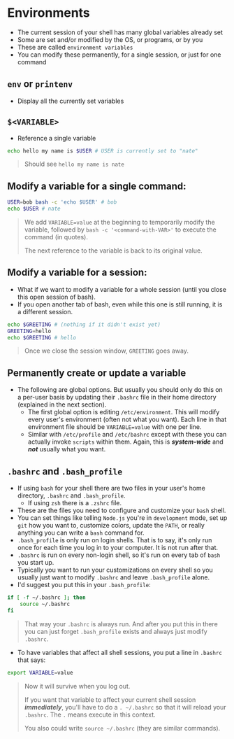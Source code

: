 # Environments

- The current session of your shell has many global variables already set
- Some are set and/or modified by the OS, or programs, or by you
- These are called `environment variables`
- You can modify these permanently, for a single session, or just for one command

## `env` or `printenv`

- Display all the currently set variables

## `$<VARIABLE>`

- Reference a single variable

```sh
echo hello my name is $USER # USER is currently set to "nate"
```

> Should see `hello my name is nate`

## Modify a variable for a single command:

```sh
USER=bob bash -c 'echo $USER' # bob
echo $USER # nate
```

> We add `VARIABLE=value` at the beginning to temporarily modify the variable, followed by `bash -c '<command-with-VAR>'` to execute the command (in quotes).
>
> The next reference to the variable is back to its original value.

## Modify a variable for a session:

- What if we want to modify a variable for a whole session (until you close this open session of bash).
- If you open another tab of bash, even while this one is still running, it is a different session.

```sh
echo $GREETING # (nothing if it didn't exist yet)
GREETING=hello
echo $GREETING # hello
```

> Once we close the session window, `GREETING` goes away.

## Permanently create or update a variable

- The following are global options. But usually you should only do this on a per-user basis by updating their `.bashrc` file in their home directory (explained in the next section).
  - The first global option is editing `/etc/environment`. This will modify every user's environment (often not what you want). Each line in that environment file should be `VARIABLE=value` with one per line.
  - Similar with `/etc/profile` and `/etc/bashrc` except with these you can actually invoke `scripts` within them. Again, this is **_system-wide_** and **_not_** usually what you want.

## `.bashrc` and `.bash_profile`

- If using `bash` for your shell there are two files in your user's home directory, `.bashrc` and `.bash_profile`.
  - If using `zsh` there is a `.zshrc` file.
- These are the files you need to configure and customize your `bash` shell.
- You can set things like telling `Node.js` you're in `development` mode, set up `git` how you want to, customize colors, update the `PATH`, or really anything you can write a `bash` command for.
- `.bash_profile` is only run on login shells. That is to say, it's only run once for each time you log in to your computer. It is not run after that.
- `.bashrc` is run on every non-login shell, so it's run on every tab of `bash` you start up.
- Typically you want to run your customizations on every shell so you usually just want to modify `.bashrc` and leave `.bash_profile` alone.
- I'd suggest you put this in your `.bash_profile`:

```sh
if [ -f ~/.bashrc ]; then
    source ~/.bashrc
fi
```

> That way your `.bashrc` is always run. And after you put this in there you can just forget `.bash_profile` exists and always just modify `.bashrc`.

- To have variables that affect all shell sessions, you put a line in `.bashrc` that says:

```sh
export VARIABLE=value
```

> Now it will survive when you log out.
>
> If you want that variable to affect your current shell session **_immediately_**, you'll have to do a `. ~/.bashrc` so that it will reload your `.bashrc`. The `.` means execute in this context.
>
> You also could write `source ~/.bashrc` (they are similar commands).
